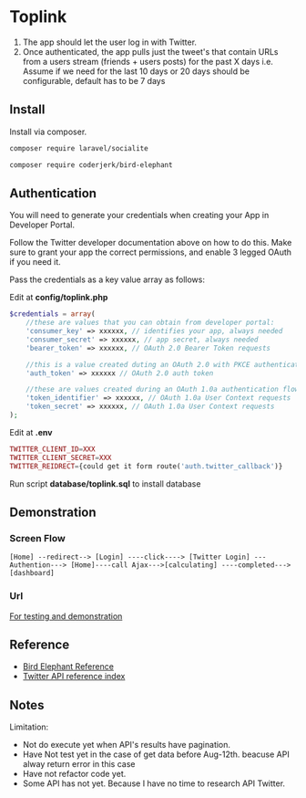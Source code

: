 # Toplink

1. The app should let the user log in with Twitter.
2. Once authenticated, the app pulls just the tweet's that contain URLs from a users stream
(friends + users posts) for the past X days i.e. Assume if we need for the last 10 days or
20 days should be configurable, default has to be 7 days

## Install

Install via composer.

```bash
composer require laravel/socialite
```

```bash
composer require coderjerk/bird-elephant
```

## Authentication

You will need to generate your credentials when creating your App in Developer Portal.

Follow the Twitter developer documentation above on how to do this. Make sure to grant your app the correct permissions, and enable 3 legged OAuth if you need it.

Pass the credentials as a key value array as follows:

Edit at **config/toplink.php**
```php
$credentials = array(
    //these are values that you can obtain from developer portal:
    'consumer_key' => xxxxxx, // identifies your app, always needed
    'consumer_secret' => xxxxxx, // app secret, always needed
    'bearer_token' => xxxxxx, // OAuth 2.0 Bearer Token requests

    //this is a value created duting an OAuth 2.0 with PKCE authentication flow:
    'auth_token' => xxxxxx // OAuth 2.0 auth token

    //these are values created during an OAuth 1.0a authentication flow to act ob behalf of other users, but these can also be obtained for your app from the developer portal in order to act on behalf of your app.
    'token_identifier' => xxxxxx, // OAuth 1.0a User Context requests
    'token_secret' => xxxxxx, // OAuth 1.0a User Context requests
);


```

Edit at **.env**
```php
TWITTER_CLIENT_ID=XXX
TWITTER_CLIENT_SECRET=XXX
TWITTER_REIDRECT={could get it form route('auth.twitter_callback')}
```

Run script **database/toplink.sql** to install database



## Demonstration
### Screen Flow
    [Home] --redirect--> [Login] ----click----> [Twitter Login] ---Authention---> [Home]----call Ajax--->[calculating] ----completed--->[dashboard]
### Url
[For testing and demonstration](https://toplink.7thanh.x10.mx/)


## Reference
- [Bird Elephant Reference](https://birdelephant.com)
- [Twitter API reference index](https://developer.twitter.com/en/docs/api-reference-index)

## Notes

Limitation: 
- Not do execute yet when API's results have pagination.
- Have Not test yet in the case of get data before Aug-12th. beacuse API alway return error in this case
- Have not refactor code yet.
- Some API has not yet. Because I have no time to research API Twitter.


